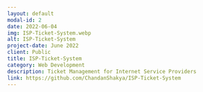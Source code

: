 ```yaml
---
layout: default
modal-id: 2
date: 2022-06-04
img: ISP-Ticket-System.webp
alt: ISP-Ticket-System
project-date: June 2022
client: Public
title: ISP-Ticket-System
category: Web Development
description: Ticket Management for Internet Service Providers
link: https://github.com/ChandanShakya/ISP-Ticket-System
---
```

